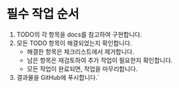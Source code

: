 # 필수 작업 순서

1. TODO의 각 항목을 docs를 참고하여 구현합니다.
2. 모든 TODO 항목이 해결되었는지 확인합니다.
    - 해결한 항목은 체크리스트에서 제거합니다.
    - 남은 항목은 재검토하여 추가 작업이 필요한지 확인합니다.
    - 모든 작업이 완료되면, 작업을 마무리합니다.
3. 결과물을 GitHub에 푸시합니다.`